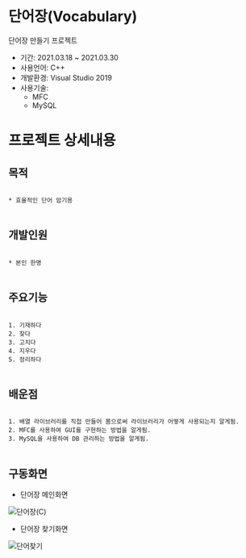 # 단어장(Vocabulary)
단어장 만들기 프로젝트

* 기간: 2021.03.18 ~ 2021.03.30
* 사용언어: C++
* 개발환경: Visual Studio 2019
* 사용기술: 
  - MFC
  - MySQL

프로젝트 상세내용
=============
목적
-------------
<pre>
<code>
* 효율적인 단어 암기용
</code>
</pre>

개발인원
-------------
<pre>
<code>
* 본인 한명
</code>
</pre>

주요기능
-------------
<pre>
<code>
1. 기재하다
2. 찾다
3. 고치다
4. 지우다
5. 정리하다
</code>
</pre>


배운점
-------------
<pre>
<code>
1. 배열 라이브러리를 직접 만들어 봄으로써 라이브러리가 어떻게 사용되는지 알게됨.
2. MFC를 사용하여 GUI를 구현하는 방법을 알게됨. 
3. MySQL을 사용하여 DB 관리하는 방법을 알게됨.
</code>
</pre>

구동화면
-------------
* 단어장 메인화면

![단어장(C)](https://user-images.githubusercontent.com/63482037/130322880-131878a1-997a-45f4-bda1-c720f39d4f07.PNG)


* 단어장 찾기화면

![단어찾기](https://user-images.githubusercontent.com/63482037/130322908-d1ebf487-ef37-40a2-8c0b-e18dead5b84c.PNG)
